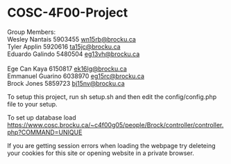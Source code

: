 # COSC-4F00-Project

Group Members:
<br>
Wesley Nantais 5903455 wn15rb@brocku.ca
<br>Tyler  Applin  5920616 ta15jc@brocku.ca
<br>Eduardo Galindo 5480504 <eg13vh@brocku.ca></br>
<br>Ege Can Kaya 6150817 <ek16lg@brocku.ca></br>
Emmanuel Guarino 6038970 eg15rc@brocku.ca </br>
Brock Jones 5859723 bj15nv@brocku.ca

To setup this project, run sh setup.sh and then edit the config/config.php file to your setup.

To set up database load https://www.cosc.brocku.ca/~c4f00g05/people/Brock/controller/controller.php?COMMAND=UNIQUE

If you are getting session errors when loading the webpage try deleteing your cookies for this site or opening website in a private browser.
